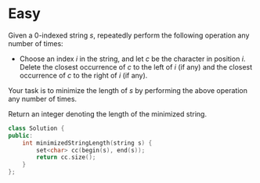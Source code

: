 # Easy

Given a 0-indexed string $s$, repeatedly perform the following operation any number of times:

- Choose an index $i$ in the string, and let $c$ be the character in position $i$. Delete the closest occurrence of $c$ to the left of $i$ (if any) and the closest occurrence of $c$ to the right of $i$ (if any).

Your task is to minimize the length of $s$ by performing the above operation any number of times.

Return an integer denoting the length of the minimized string.

```cpp
class Solution {
public:
    int minimizedStringLength(string s) {
        set<char> cc(begin(s), end(s));
        return cc.size();
    }
};
```
